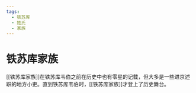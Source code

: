 ```yaml
---
tags:
  - 铁苏库
  - 姓氏
  - 家族
---
```

# 铁苏库家族

[[铁苏库家族]]在铁苏库韦伯之前在历史中也有零星的记载，但大多是一些进京述职的地方小吏。直到铁苏库韦伯时，[[铁苏库家族]]才登上了历史舞台。